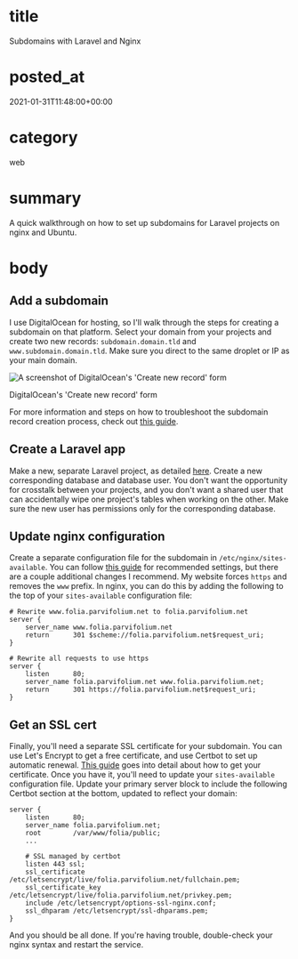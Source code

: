 # title
Subdomains with Laravel and Nginx

# posted_at
2021-01-31T11:48:00+00:00

# category
web

# summary
A quick walkthrough on how to set up subdomains for Laravel projects on nginx and Ubuntu.

# body
## Add a subdomain
I use DigitalOcean for hosting, so I'll walk through the steps for creating a subdomain on that platform. Select your domain from your projects and create two new records: `subdomain.domain.tld` and `www.subdomain.domain.tld`. Make sure you direct to the same droplet or IP as your main domain.

![A screenshot of DigitalOcean's 'Create new record' form][img_subdomain_registration]
<p class="image-caption">DigitalOcean's 'Create new record' form</p>

For more information and steps on how to troubleshoot the subdomain record creation process, check out [this guide](https://www.digitalocean.com/docs/networking/dns/how-to/add-subdomain/).

## Create a Laravel app
Make a new, separate Laravel project, as detailed [here](https://www.digitalocean.com/community/tutorials/how-to-install-and-configure-laravel-with-nginx-on-ubuntu-20-04#step-3-%E2%80%94-creating-a-new-laravel-application). Create a new corresponding database and database user. You don't want the opportunity for crosstalk between your projects, and you don't want a shared user that can accidentally wipe one project's tables when working on the other. Make sure the new user has permissions only for the corresponding database.

## Update nginx configuration
Create a separate configuration file for the subdomain in `/etc/nginx/sites-available`. You can follow [this guide](https://www.digitalocean.com/community/tutorials/how-to-install-and-configure-laravel-with-nginx-on-ubuntu-20-04#step-5-%E2%80%94-setting-up-nginx) for recommended settings, but there are a couple additional changes I recommend. My website forces `https` and removes the `www` prefix. In nginx, you can do this by adding the following to the top of your `sites-available` configuration file:
```
# Rewrite www.folia.parvifolium.net to folia.parvifolium.net
server {
    server_name www.folia.parvifolium.net
    return      301 $scheme://folia.parvifolium.net$request_uri;
}

# Rewrite all requests to use https
server {
    listen      80;
    server_name folia.parvifolium.net www.folia.parvifolium.net;
    return      301 https://folia.parvifolium.net$request_uri;
}
```

## Get an SSL cert
Finally, you'll need a separate SSL certificate for your subdomain. You can use Let's Encrypt to get a free certificate, and use Certbot to set up automatic renewal. [This guide](https://www.digitalocean.com/community/tutorials/how-to-use-certbot-standalone-mode-to-retrieve-let-s-encrypt-ssl-certificates-on-ubuntu-1804) goes into detail about how to get your certificate. Once you have it, you'll need to update your `sites-available` configuration file. Update your primary server block to include the following Certbot section at the bottom, updated to reflect your domain:

```
server {
    listen      80;
    server_name folia.parvifolium.net;
    root        /var/www/folia/public;
    ...

    # SSL managed by certbot
    listen 443 ssl;
    ssl_certificate /etc/letsencrypt/live/folia.parvifolium.net/fullchain.pem;
    ssl_certificate_key /etc/letsencrypt/live/folia.parvifolium.net/privkey.pem;
    include /etc/letsencrypt/options-ssl-nginx.conf;
    ssl_dhparam /etc/letsencrypt/ssl-dhparams.pem;
}
```

And you should be all done. If you're having trouble, double-check your nginx syntax and restart the service.

[img_subdomain_registration]: http://127.0.0.1:8000/img/posts/subdomain_registration.png